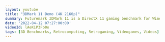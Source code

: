 ```yaml
---
layout: youtube
title: "3DMark 11 Demo (4K 2160p)"
summary: Futuremark 3DMark 11 is a DirectX 11 gaming benchmark for Windows 7. It includes the Deep Sea and High Temple graphics tests, a Physics test, and a Combined test, and a selection of quality presets.
date: '2022-04-12 07:27:00:00'
videoId: lAeKiP3Fb0o
tags: [3D Benchmarks, Retrocomputing, Retrogaming, Videogames, Videos]
---
```


